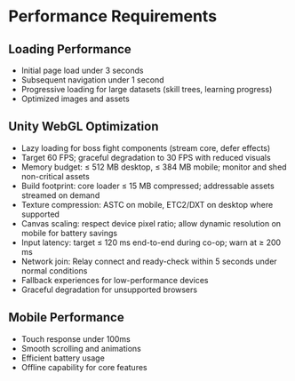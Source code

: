 # Performance Requirements

## Loading Performance
- Initial page load under 3 seconds
- Subsequent navigation under 1 second
- Progressive loading for large datasets (skill trees, learning progress)
- Optimized images and assets

## Unity WebGL Optimization
- Lazy loading for boss fight components (stream core, defer effects)
- Target 60 FPS; graceful degradation to 30 FPS with reduced visuals
- Memory budget: ≤ 512 MB desktop, ≤ 384 MB mobile; monitor and shed non-critical assets
- Build footprint: core loader ≤ 15 MB compressed; addressable assets streamed on demand
- Texture compression: ASTC on mobile, ETC2/DXT on desktop where supported
- Canvas scaling: respect device pixel ratio; allow dynamic resolution on mobile for battery savings
- Input latency: target ≤ 120 ms end-to-end during co-op; warn at ≥ 200 ms
- Network join: Relay connect and ready-check within 5 seconds under normal conditions
- Fallback experiences for low-performance devices
- Graceful degradation for unsupported browsers

## Mobile Performance
- Touch response under 100ms
- Smooth scrolling and animations
- Efficient battery usage
- Offline capability for core features